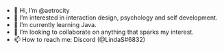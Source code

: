 - 👋 Hi, I’m @aetrocity
- 👀 I’m interested in interaction design, psychology and self development. 
- 🌱 I’m currently learning Java.
- 💞️ I’m looking to collaborate on anything that sparks my interest. 
- 📫 How to reach me: Discord (@LindaS#6832)

<!---
aetrocity/aetrocity is a ✨ special ✨ repository because its `README.md` (this file) appears on your GitHub profile.
You can click the Preview link to take a look at your changes.
--->
